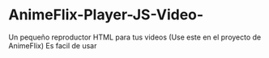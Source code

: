# AnimeFlix-Player-JS-Video-
Un pequeño reproductor HTML para tus videos (Use este en el proyecto de AnimeFlix) Es facil de usar
